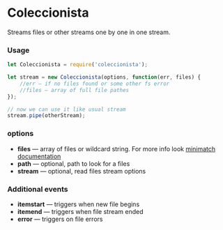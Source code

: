 # Coleccionista #

Streams files or other streams one by one in one stream.

### Usage ###
```js
let Coleccionista = require('coleccionista');

let stream = new Coleccionista(options, function(err, files) {
    //err — if no files found or some other fs error
    //files — array of full file pathes
});

// now we can use it like usual stream
stream.pipe(otherStream);

```

### options
* **files** — array of files or wildcard string. For more info look [minimatch documentation](https://github.com/isaacs/minimatch)
* **path** — optional, path to look for a files
* **stream** — optional, read files stream options

### Additional events ###
* __itemstart__ — triggers when new file begins
* __itemend__ — triggers when file stream ended
* __error__ — triggers on file errors
